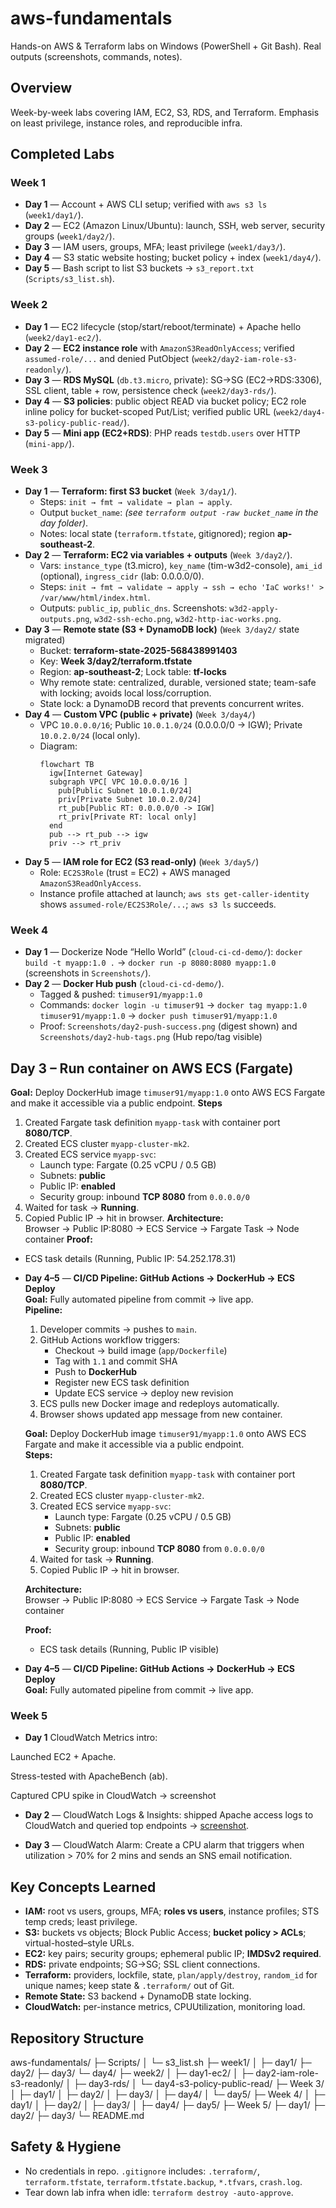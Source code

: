 # aws-fundamentals
Hands-on AWS & Terraform labs on Windows (PowerShell + Git Bash). Real outputs (screenshots, commands, notes).

## Overview
Week-by-week labs covering IAM, EC2, S3, RDS, and Terraform. Emphasis on least privilege, instance roles, and reproducible infra.

## Completed Labs
### Week 1
- **Day 1** — Account + AWS CLI setup; verified with `aws s3 ls` (`week1/day1/`).
- **Day 2** — EC2 (Amazon Linux/Ubuntu): launch, SSH, web server, security groups (`week1/day2/`).
- **Day 3** — IAM users, groups, MFA; least privilege (`week1/day3/`).
- **Day 4** — S3 static website hosting; bucket policy + index (`week1/day4/`).
- **Day 5** — Bash script to list S3 buckets → `s3_report.txt` (`Scripts/s3_list.sh`).

### Week 2
- **Day 1** — EC2 lifecycle (stop/start/reboot/terminate) + Apache hello (`week2/day1-ec2/`).
- **Day 2** — **EC2 instance role** with `AmazonS3ReadOnlyAccess`; verified `assumed-role/...` and denied PutObject (`week2/day2-iam-role-s3-readonly/`).
- **Day 3** — **RDS MySQL** (`db.t3.micro`, private): SG→SG (EC2→RDS:3306), SSL client, table + row, persistence check (`week2/day3-rds/`).
- **Day 4** — **S3 policies**: public object READ via bucket policy; EC2 role inline policy for bucket-scoped Put/List; verified public URL (`week2/day4-s3-policy-public-read/`).
- **Day 5** — **Mini app (EC2+RDS)**: PHP reads `testdb.users` over HTTP (`mini-app/`).

### Week 3
- **Day 1** — **Terraform: first S3 bucket** (`Week 3/day1/`).
  - Steps: `init → fmt → validate → plan → apply`.
  - Output `bucket_name`: *(see `terraform output -raw bucket_name` in the day folder)*.
  - Notes: local state (`terraform.tfstate`, gitignored); region **ap-southeast-2**.
- **Day 2** — **Terraform: EC2 via variables + outputs** (`Week 3/day2/`).
  - Vars: `instance_type` (t3.micro), `key_name` (tim-w3d2-console), `ami_id` (optional), `ingress_cidr` (lab: 0.0.0.0/0).
  - Steps: `init → fmt → validate → apply → ssh → echo 'IaC works!' > /var/www/html/index.html`.
  - Outputs: `public_ip`, `public_dns`. Screenshots: `w3d2-apply-outputs.png`, `w3d2-ssh-echo.png`, `w3d2-http-iac-works.png`.
- **Day 3** — **Remote state (S3 + DynamoDB lock)** (`Week 3/day2/` state migrated)
  - Bucket: **terraform-state-2025-568438991403**  
  - Key: **Week 3/day2/terraform.tfstate**  
  - Region: **ap-southeast-2**; Lock table: **tf-locks**  
  - Why remote state: centralized, durable, versioned state; team-safe with locking; avoids local loss/corruption.  
  - State lock: a DynamoDB record that prevents concurrent writes.
- **Day 4** — **Custom VPC (public + private)** (`Week 3/day4/`)
  - VPC `10.0.0.0/16`; Public `10.0.1.0/24` (0.0.0.0/0 → IGW); Private `10.0.2.0/24` (local only).
  - Diagram:
    ```mermaid
    flowchart TB
      igw[Internet Gateway]
      subgraph VPC[ VPC 10.0.0.0/16 ]
        pub[Public Subnet 10.0.1.0/24]
        priv[Private Subnet 10.0.2.0/24]
        rt_pub[Public RT: 0.0.0.0/0 -> IGW]
        rt_priv[Private RT: local only]
      end
      pub --> rt_pub --> igw
      priv --> rt_priv
    ```
- **Day 5** — **IAM role for EC2 (S3 read-only)** (`Week 3/day5/`)
  - Role: `EC2S3Role` (trust = EC2) + AWS managed `AmazonS3ReadOnlyAccess`.
  - Instance profile attached at launch; `aws sts get-caller-identity` shows `assumed-role/EC2S3Role/...`; `aws s3 ls` succeeds.

### Week 4

- **Day 1** — Dockerize Node “Hello World” (`cloud-ci-cd-demo/`): `docker build -t myapp:1.0 .` → `docker run -p 8080:8080 myapp:1.0` (screenshots in `Screenshots/`).
- **Day 2** — **Docker Hub push** (`cloud-ci-cd-demo/`).
  - Tagged & pushed: `timuser91/myapp:1.0`
  - Commands: `docker login -u timuser91` → `docker tag myapp:1.0 timuser91/myapp:1.0` → `docker push timuser91/myapp:1.0`
  - Proof: `Screenshots/day2-push-success.png` (digest shown) and `Screenshots/day2-hub-tags.png` (Hub repo/tag visible)
## Day 3 – Run container on AWS ECS (Fargate)
**Goal:** Deploy DockerHub image `timuser91/myapp:1.0` onto AWS ECS Fargate and make it accessible via a public endpoint.
**Steps**
1. Created Fargate task definition `myapp-task` with container port **8080/TCP**.
2. Created ECS cluster `myapp-cluster-mk2`.
3. Created ECS service `myapp-svc`:
   - Launch type: Fargate (0.25 vCPU / 0.5 GB)
   - Subnets: **public**
   - Public IP: **enabled**
   - Security group: inbound **TCP 8080** from `0.0.0.0/0`
4. Waited for task → **Running**.
5. Copied Public IP → hit in browser.
**Architecture:**  
Browser → Public IP:8080 → ECS Service → Fargate Task → Node container
**Proof:**  
- ECS task details (Running, Public IP: 54.252.178.31)
- **Day 4–5** — **CI/CD Pipeline: GitHub Actions → DockerHub → ECS Deploy**  
  **Goal:** Fully automated pipeline from commit → live app.  
  **Pipeline:**  
  1. Developer commits → pushes to `main`.  
  2. GitHub Actions workflow triggers:  
     - Checkout → build image (`app/Dockerfile`)  
     - Tag with `1.1` and commit SHA  
     - Push to **DockerHub**  
     - Register new ECS task definition  
     - Update ECS service → deploy new revision  
  3. ECS pulls new Docker image and redeploys automatically.  
  4. Browser shows updated app message from new container.  

  **Goal:** Deploy DockerHub image `timuser91/myapp:1.0` onto AWS ECS Fargate and make it accessible via a public endpoint.  
  **Steps:**  
  1. Created Fargate task definition `myapp-task` with container port **8080/TCP**.  
  2. Created ECS cluster `myapp-cluster-mk2`.  
  3. Created ECS service `myapp-svc`:  
     - Launch type: Fargate (0.25 vCPU / 0.5 GB)  
     - Subnets: **public**  
     - Public IP: **enabled**  
     - Security group: inbound **TCP 8080** from `0.0.0.0/0`  
  4. Waited for task → **Running**.  
  5. Copied Public IP → hit in browser.  

  **Architecture:**  
  Browser → Public IP:8080 → ECS Service → Fargate Task → Node container  

  **Proof:**  
  - ECS task details (Running, Public IP visible)  

- **Day 4–5** — **CI/CD Pipeline: GitHub Actions → DockerHub → ECS Deploy**  
  **Goal:** Fully automated pipeline from commit → live app.  


### Week 5
- **Day 1** CloudWatch Metrics intro:

Launched EC2 + Apache.

Stress-tested with ApacheBench (ab).

Captured CPU spike in CloudWatch → screenshot

- **Day 2** — CloudWatch Logs & Insights: shipped Apache access logs to CloudWatch and queried top endpoints → [screenshot](week5/day2-logs/insights-query.png).

- **Day 3** — CloudWatch Alarm: Create a CPU alarm that triggers when utilization > 70% for 2 mins and sends an SNS email notification.


## Key Concepts Learned
- **IAM:** root vs users, groups, MFA; **roles vs users**, instance profiles; STS temp creds; least privilege.
- **S3:** buckets vs objects; Block Public Access; **bucket policy > ACLs**; virtual-hosted–style URLs.
- **EC2:** key pairs; security groups; ephemeral public IP; **IMDSv2 required**.
- **RDS:** private endpoints; SG→SG; SSL client connections.
- **Terraform:** providers, lockfile, state, `plan/apply/destroy`, `random_id` for unique names; keep state & `.terraform/` out of Git.
- **Remote State:** S3 backend + DynamoDB state locking.
- **CloudWatch:** per-instance metrics, CPUUtilization, monitoring load.

## Repository Structure
aws-fundamentals/
├─ Scripts/
│  └─ s3_list.sh
├─ week1/
│  ├─ day1/ ├─ day2/ ├─ day3/ └─ day4/
├─ week2/
│  ├─ day1-ec2/
│  ├─ day2-iam-role-s3-readonly/
│  ├─ day3-rds/
│  └─ day4-s3-policy-public-read/
├─ Week 3/
│  ├─ day1/
│  ├─ day2/
│  ├─ day3/
│  ├─ day4/
│  └─ day5/
├─ Week 4/
│  ├─ day1/
│  ├─ day2/
│  ├─ day3/
│  ├─ day4/
  ├─ day5/
  ├─ Week 5/
    ├─ day1/
       ├─ day2/
        ├─ day3/
└─ README.md

## Safety & Hygiene
- No credentials in repo. `.gitignore` includes: `.terraform/`, `terraform.tfstate`, `terraform.tfstate.backup`, `*.tfvars`, `crash.log`.
- Tear down lab infra when idle: `terraform destroy -auto-approve`.


